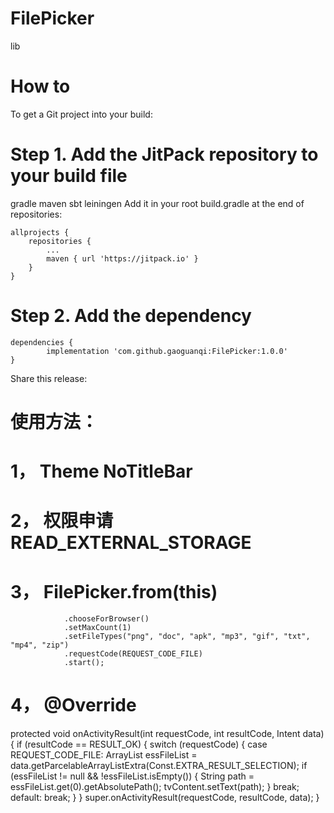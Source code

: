 # FilePicker
lib

# How to
To get a Git project into your build:

# Step 1. Add the JitPack repository to your build file

gradle
maven
sbt
leiningen
Add it in your root build.gradle at the end of repositories:

	allprojects {
		repositories {
			...
			maven { url 'https://jitpack.io' }
		}
	}
  
# Step 2. Add the dependency

	dependencies {
	        implementation 'com.github.gaoguanqi:FilePicker:1.0.0'
	}
Share this release:

# 使用方法：
# 1，  Theme  NoTitleBar
# 2，  权限申请 READ_EXTERNAL_STORAGE
# 3， FilePicker.from(this)
                .chooseForBrowser()
                .setMaxCount(1)
                .setFileTypes("png", "doc", "apk", "mp3", "gif", "txt", "mp4", "zip")
                .requestCode(REQUEST_CODE_FILE)
                .start();

# 4，  @Override
   protected void onActivityResult(int requestCode, int resultCode, Intent data) {
        if (resultCode == RESULT_OK) {
            switch (requestCode) {
                case REQUEST_CODE_FILE:
                    ArrayList<EssFile> essFileList = data.getParcelableArrayListExtra(Const.EXTRA_RESULT_SELECTION);
                    if (essFileList != null && !essFileList.isEmpty()) {
                        String path = essFileList.get(0).getAbsolutePath();
                        tvContent.setText(path);
                    }
                    break;
                default:
                    break;
            }
        }
        super.onActivityResult(requestCode, resultCode, data);
    } 

  
